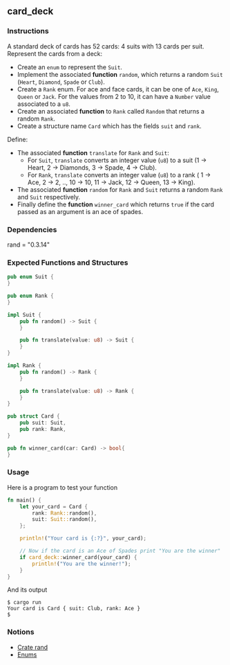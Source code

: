 ## card_deck

### Instructions

A standard deck of cards has 52 cards: 4 suits with 13 cards per suit.
Represent the cards from a deck:

- Create an `enum` to represent the `Suit`.
- Implement the associated **function** `random`, which returns a random `Suit` (`Heart`, `Diamond`, `Spade` or `Club`).
- Create a `Rank` enum. For ace and face cards, it can be one of `Ace`, `King`, `Queen` or `Jack`. For the values from 2 to 10, it can have a `Number` value associated to a `u8`.
- Create an associated **function** to `Rank` called `Random` that returns a random `Rank`.
- Create a structure name `Card` which has the fields `suit` and `rank`.

Define:

- The associated **function** `translate` for `Rank` and `Suit`:
  - For `Suit`, `translate` converts an integer value (`u8`) to a suit (1 -> Heart, 2 -> Diamonds, 3 -> Spade, 4 -> Club).
  - For `Rank`, `translate` converts an integer value (`u8`) to a rank ( 1 -> Ace, 2 -> 2, .., 10 -> 10, 11 -> Jack, 12 -> Queen, 13 -> King).
- The associated **function** `random` for `Rank` and `Suit` returns a random `Rank` and `Suit` respectively.
- Finally define the **function** `winner_card` which returns `true` if the card passed as an argument is an ace of spades.

### Dependencies

rand = "0.3.14"

### Expected Functions and Structures

```rust
pub enum Suit {
}

pub enum Rank {
}

impl Suit {
	pub fn random() -> Suit {
	}

	pub fn translate(value: u8) -> Suit {
	}
}

impl Rank {
	pub fn random() -> Rank {
	}

	pub fn translate(value: u8) -> Rank {
	}
}

pub struct Card {
	pub suit: Suit,
	pub rank: Rank,
}

pub fn winner_card(car: Card) -> bool{
}
```

### Usage

Here is a program to test your function

```rust
fn main() {
	let your_card = Card {
		rank: Rank::random(),
		suit: Suit::random(),
	};

	println!("Your card is {:?}", your_card);

	// Now if the card is an Ace of Spades print "You are the winner"
	if card_deck::winner_card(your_card) {
		println!("You are the winner!");
	}
}
```

And its output

```console
$ cargo run
Your card is Card { suit: Club, rank: Ace }
$
```

### Notions

- [Crate rand](https://docs.rs/rand/0.3.14/rand/)
- [Enums](https://doc.rust-lang.org/book/ch06-00-enums.html)
